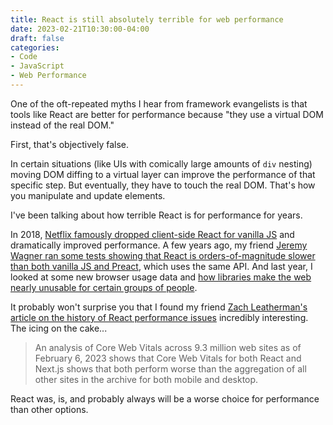 ```yaml
---
title: React is still absolutely terrible for web performance
date: 2023-02-21T10:30:00-04:00
draft: false
categories:
- Code
- JavaScript
- Web Performance
---
```


One of the oft-repeated myths I hear from framework evangelists is that tools like React are better for performance because "they use a virtual DOM instead of the real DOM."

First, that's objectively false.

In certain situations (like UIs with comically large amounts of `div` nesting) moving DOM diffing to a virtual layer can improve the performance of that specific step. But eventually, they have to touch the real DOM. That's how you manipulate and update elements.

I've been talking about how terrible React is for performance for years. 

In 2018, [Netflix famously dropped client-side React for vanilla JS](/how-netflix-dramatically-improved-their-front-end-performance-by-switching-to-vanilla-js/) and dramatically improved performance. A few years ago, my friend [Jeremy Wagner ran some tests showing that React is orders-of-magnitude slower than both vanilla JS and Preact](/just-how-much-faster-is-vanilla-js-than-frameworks/), which uses the same API. And last year, I looked at some new browser usage data and [how libraries make the web nearly unusable for certain groups of people](/vanilla-javascript-and-old-school-ssgs-are-the-best-choices-for-web-performance/).

It probably won't surprise you that I found my friend [Zach Leatherman's article on the history of React performance issues](https://www.zachleat.com/web/react-criticism/) incredibly interesting. The icing on the cake...

> An analysis of Core Web Vitals across 9.3 million web sites as of February 6, 2023 shows that Core Web Vitals for both React and Next.js shows that both perform worse than the aggregation of all other sites in the archive for both mobile and desktop.

React was, is, and probably always will be a worse choice for performance than other options.